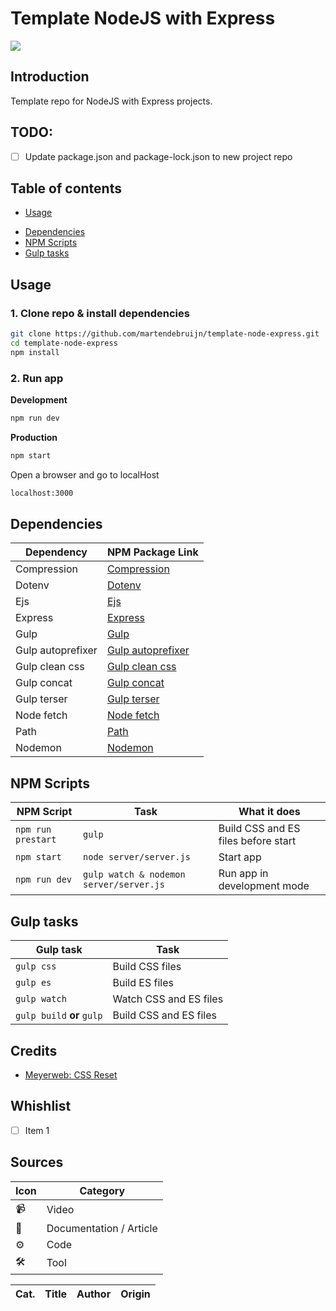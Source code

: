 # Template NodeJS with Express

<div style="display:flex;">
  <img src="https://img.shields.io/github/license/martendebruijn/template-node-express" />
</div>

## Introduction

Template repo for NodeJS with Express projects.

## TODO:

- [ ] Update package.json and package-lock.json to new project repo

<!-- ![Screenshot applicatie](/readme_img/screenshot-dark.png) -->

## Table of contents

- [Usage](#usage)
<!-- - [Live Demo](#live-demo) -->
- [Dependencies](#dependencies)
- [NPM Scripts](#npm-scripts)
- [Gulp tasks](#gulp-tasks)
  <!-- - [Credits](#credits) -->
  <!-- - [Whishlist](#whishlist) -->
  <!-- - [Sources](#sources) -->

## Usage

### 1. Clone repo & install dependencies

```zsh
git clone https://github.com/martendebruijn/template-node-express.git
cd template-node-express
npm install
```

<!-- ### 2. Create .env file
Create `.env` file in the **root folder**
Request a key [here](https://openweathermap.org/).

```zsh
KEY=<YOUR_KEY>

``` -->

### 2. Run app

**Development**

```zsh
npm run dev
```

**Production**

```zsh
npm start
```

Open a browser and go to localHost

```zsh
localhost:3000
```

<!-- ## Live Demo
[Live demo link](https://real-time-web-marten.herokuapp.com/) -->

## Dependencies

| Dependency        | NPM Package Link                                                     |
| ----------------- | -------------------------------------------------------------------- |
| Compression       | [Compression](https://www.npmjs.com/package/compression)             |
| Dotenv            | [Dotenv](https://www.npmjs.com/package/dotenv)                       |
| Ejs               | [Ejs](https://www.npmjs.com/package/ejs)                             |
| Express           | [Express](https://www.npmjs.com/package/express)                     |
| Gulp              | [Gulp](https://www.npmjs.com/package/gulp)                           |
| Gulp autoprefixer | [Gulp autoprefixer](https://www.npmjs.com/package/gulp-autoprefixer) |
| Gulp clean css    | [Gulp clean css](https://www.npmjs.com/package/gulp-clean-css)       |
| Gulp concat       | [Gulp concat](https://www.npmjs.com/package/gulp-concat)             |
| Gulp terser       | [Gulp terser](https://www.npmjs.com/package/gulp-terser-js)          |
| Node fetch        | [Node fetch](https://www.npmjs.com/package/node-fetch)               |
| Path              | [Path](https://www.npmjs.com/package/path)                           |
| Nodemon           | [Nodemon](https://www.npmjs.com/package/nodemon)                     |

## NPM Scripts

| NPM Script         | Task                                    | What it does                        |
| ------------------ | --------------------------------------- | ----------------------------------- |
| `npm run prestart` | `gulp`                                  | Build CSS and ES files before start |
| `npm start`        | `node server/server.js`                 | Start app                           |
| `npm run dev`      | `gulp watch & nodemon server/server.js` | Run app in development mode         |

## Gulp tasks

| Gulp task                  | Task                   |
| -------------------------- | ---------------------- |
| `gulp css`                 | Build CSS files        |
| `gulp es`                  | Build ES files         |
| `gulp watch`               | Watch CSS and ES files |
| `gulp build` **or** `gulp` | Build CSS and ES files |

## Credits

- [Meyerweb: CSS Reset](http://meyerweb.com/eric/tools/css/reset/)

## Whishlist

- [ ] Item 1

## Sources

| Icon | Category                |
| ---- | ----------------------- |
| 📹   | Video                   |
| 📖   | Documentation / Article |
| ⚙️   | Code                    |
| 🛠    | Tool                    |

| Cat. | Title | Author | Origin |
| ---- | ----- | ------ | ------ |


<!-- | 📹   | Title | Author | [YouTube](https://www.youtube.com/watch?) | -->
